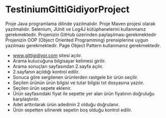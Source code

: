 # TestiniumGittiGidiyorProject
 Proje Java programlama dilinde yazılmalıdır.
 Proje Maven projesi olarak yazılmalıdır.
 Selenium, JUnit ve Log4J kütüphanelerini kullanmanız gerekmektedir.
 Projenizin GitHub üzerinden paylaşılması gerekmektedir
Projenizin OOP (Object Oriented Programming) prensiplerine uygun yazılması 
gerekmektedir.
 Page Object Pattern kullanmanız gerekmektedir.


- www.gittigidiyor.com sitesi açılır. 
- Arama kutucuğuna bilgisayar kelimesi girilir. 
- Arama sonuçları sayfasından 2.sayfa açılır.
- 2.sayfanın açıldığı kontrol edilir.
- Sonuca göre sergilenen ürünlerden rastgele bir ürün seçilir. 
- Seçilen ürünün ürün bilgisi ve tutar bilgisi txt dosyasına yazılır. 
- Seçilen ürün sepete eklenir.
- Ürün sayfasındaki fiyat ile sepette yer alan ürün fiyatının doğruluğu karşılaştırılır. 
- Adet arttırılarak ürün adedinin 2 olduğu doğrulanır. 
- Ürün sepetten silinerek sepetin boş olduğu kontrol edilir. 
